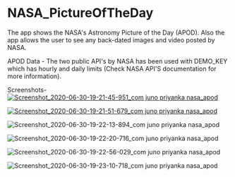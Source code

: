# NASA_PictureOfTheDay
The app shows the NASA's Astronomy Picture of the Day (APOD). Also the app allows the user to see any back-dated images and video posted by NASA.

APOD Data -
The two public API's by NASA has been used with 
DEMO_KEY which has hourly and daily limits (Check 
NASA API'S documentation for more information).

Screenshots-
[
![Screenshot_2020-06-30-19-21-45-951_com juno priyanka nasa_apod](https://user-images.githubusercontent.com/43993878/86137340-d2449b00-bb0a-11ea-9aa6-00524af51d9a.jpg)
](url)

[
![Screenshot_2020-06-30-19-21-51-679_com juno priyanka nasa_apod](https://user-images.githubusercontent.com/43993878/86137465-f0120000-bb0a-11ea-97b5-6f992fba204b.jpg)
](url)

![Screenshot_2020-06-30-19-22-13-894_com juno priyanka nasa_apod](https://user-images.githubusercontent.com/43993878/86137723-3cf5d680-bb0b-11ea-9b94-11cd5e96ec6c.jpg)

![Screenshot_2020-06-30-19-22-20-716_com juno priyanka nasa_apod](https://user-images.githubusercontent.com/43993878/86137800-4bdc8900-bb0b-11ea-826d-d4f5d7583ccd.jpg)

![Screenshot_2020-06-30-19-22-56-029_com juno priyanka nasa_apod](https://user-images.githubusercontent.com/43993878/86137835-5565f100-bb0b-11ea-8c52-7158d219ea7d.jpg)

![Screenshot_2020-06-30-19-23-10-718_com juno priyanka nasa_apod](https://user-images.githubusercontent.com/43993878/86137909-6adb1b00-bb0b-11ea-866a-398b9abdef27.jpg)


